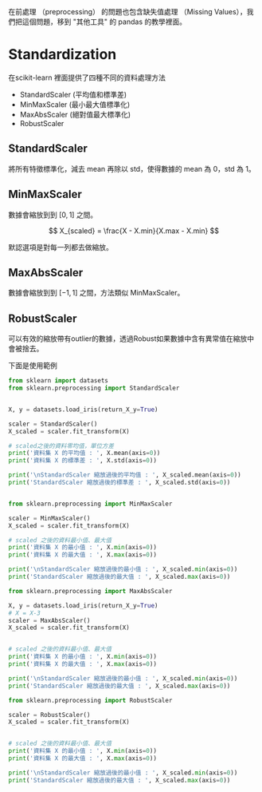 

在前處理 （preprocessing） 的問題也包含缺失值處理 （Missing Values），我們把這個問題，移到 "其他工具" 的 pandas 的教學裡面。




# Standardization
在scikit-learn 裡面提供了四種不同的資料處理方法

* StandardScaler (平均值和標準差)
* MinMaxScaler (最小最大值標準化)
* MaxAbsScaler (絕對值最大標準化)
* RobustScaler

## StandardScaler
將所有特徵標準化，減去 mean 再除以 std，使得數據的 mean 為 $0$，std 為 $1$。

## MinMaxScaler
數據會縮放到到 $[0,1]$ 之間。

$$
X_{scaled} = \frac{X - X.min}{X.max - X.min}
$$

默認選項是對每一列都去做縮放。

## MaxAbsScaler
數據會縮放到到 $[-1,1]$ 之間，方法類似 MinMaxScaler。


## RobustScaler
可以有效的縮放帶有outlier的數據，透過Robust如果數據中含有異常值在縮放中會被捨去。



下面是使用範例




```python 
from sklearn import datasets
from sklearn.preprocessing import StandardScaler


X, y = datasets.load_iris(return_X_y=True)

scaler = StandardScaler()
X_scaled = scaler.fit_transform(X)

# scaled之後的資料零均值，單位方差  
print('資料集 X 的平均值 : ', X.mean(axis=0))
print('資料集 X 的標準差 : ', X.std(axis=0))

print('\nStandardScaler 縮放過後的平均值 : ', X_scaled.mean(axis=0))
print('StandardScaler 縮放過後的標準差 : ', X_scaled.std(axis=0))



```


```python 
from sklearn.preprocessing import MinMaxScaler

scaler = MinMaxScaler()
X_scaled = scaler.fit_transform(X)

# scaled 之後的資料最小值、最大值  
print('資料集 X 的最小值 : ', X.min(axis=0))
print('資料集 X 的最大值 : ', X.max(axis=0))

print('\nStandardScaler 縮放過後的最小值 : ', X_scaled.min(axis=0))
print('StandardScaler 縮放過後的最大值 : ', X_scaled.max(axis=0))


```


```python 
from sklearn.preprocessing import MaxAbsScaler

X, y = datasets.load_iris(return_X_y=True)
# X = X-3
scaler = MaxAbsScaler()
X_scaled = scaler.fit_transform(X)


# scaled 之後的資料最小值、最大值  
print('資料集 X 的最小值 : ', X.min(axis=0))
print('資料集 X 的最大值 : ', X.max(axis=0))

print('\nStandardScaler 縮放過後的最小值 : ', X_scaled.min(axis=0))
print('StandardScaler 縮放過後的最大值 : ', X_scaled.max(axis=0))


```


```python 
from sklearn.preprocessing import RobustScaler

scaler = RobustScaler()
X_scaled = scaler.fit_transform(X)


# scaled 之後的資料最小值、最大值  
print('資料集 X 的最小值 : ', X.min(axis=0))
print('資料集 X 的最大值 : ', X.max(axis=0))

print('\nStandardScaler 縮放過後的最小值 : ', X_scaled.min(axis=0))
print('StandardScaler 縮放過後的最大值 : ', X_scaled.max(axis=0))


```
